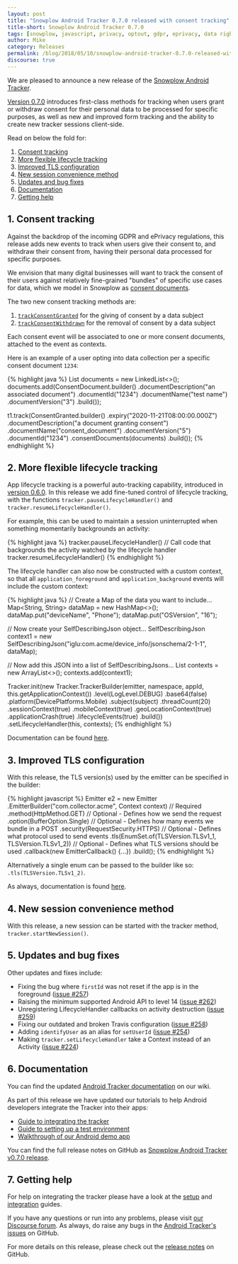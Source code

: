 ```yaml
---
layout: post
title: "Snowplow Android Tracker 0.7.0 released with consent tracking"
title-short: Snowplow Android Tracker 0.7.0
tags: [snowplow, javascript, privacy, optout, gdpr, eprivacy, data rights]
author: Mike
category: Releases
permalink: /blog/2018/05/10/snowplow-android-tracker-0.7.0-released-with-consent-tracking/
discourse: true
---
```


We are pleased to announce a new release of the [Snowplow Android Tracker][repo].

[Version 0.7.0][release-notes] introduces first-class methods for tracking when users grant or withdraw consent for their personal data to be processed for specific purposes, as well as new and improved form tracking and the ability to create new tracker sessions client-side.

Read on below the fold for:

1. [Consent tracking](#consent)
2. [More flexible lifecycle tracking](#lifecycle)
3. [Improved TLS configuration](#tls)
4. [New session convenience method](#session)
5. [Updates and bug fixes](#updates)
6. [Documentation](#docs)
7. [Getting help](#help)

<!--more-->

<h2 id="consent">1. Consent tracking</h2>

Against the backdrop of the incoming GDPR and ePrivacy regulations, this release adds new events to track when users give their consent to, and withdraw their consent from, having their personal data processed for specific purposes.

We envision that many digital businesses will want to track the consent of their users against relatively fine-grained "bundles" of specific use cases for data, which we model in Snowplow as [consent documents][cds].

The two new consent tracking methods are:

1. [`trackConsentGranted`][tcg] for the giving of consent by a data subject
2. [`trackConsentWithdrawn`][tcw] for the removal of consent by a data subject

Each consent event will be associated to one or more consent documents, attached to the event as contexts.

Here is an example of a user opting into data collection per a specific consent document `1234`:

{% highlight java %}
List<ConsentDocument> documents = new LinkedList<>();
        documents.add(ConsentDocument.builder()
                .documentDescription("an associated document")
                .documentId("1234")
                .documentName("test name")
                .documentVersion("3")
                .build());

t1.track(ConsentGranted.builder()
    .expiry("2020-11-21T08:00:00.000Z")
    .documentDescription("a document granting consent")
    .documentName("consent_document")
    .documentVersion("5")
    .documentId("1234")
    .consentDocuments(documents)
    .build());
{% endhighlight %}

<h2 id="lifecycle">2. More flexible lifecycle tracking</h2>

App lifecycle tracking is a powerful auto-tracking capability, introduced in [version 0.6.0][060-lifecycles]. In this release we add fine-tuned control of lifecycle tracking, with the functions `tracker.pauseLifecycleHandler()` and `tracker.resumeLifecycleHandler()`.

For example, this can be used to maintain a session uninterrupted when something momentarily backgrounds an activity:

{% highlight java %}
tracker.pauseLifecycleHandler()
// Call code that backgrounds the activity watched by the lifecycle handler
tracker.resumeLifecycleHandler()
{% endhighlight %}

The lifecycle handler can also now be constructed with a custom context, so that all `application_foreground` and `application_background` events will include the custom context:

{% highlight java %}
// Create a Map of the data you want to include...
Map<String, String> dataMap = new HashMap<>();
dataMap.put("deviceName", "Phone");
dataMap.put("OSVersion", "16");

// Now create your SelfDescribingJson object...
SelfDescribingJson context1 = new SelfDescribingJson("iglu:com.acme/device_info/jsonschema/2-1-1", dataMap);

// Now add this JSON into a list of SelfDescribingJsons...
List<SelfDescribingJson> contexts = new ArrayList<>();
contexts.add(context1);

Tracker.init(new Tracker.TrackerBuilder(emitter, namespace, appId, this.getApplicationContext())
       .level(LogLevel.DEBUG)
       .base64(false)
       .platform(DevicePlatforms.Mobile)
       .subject(subject)
       .threadCount(20)
       .sessionContext(true)
       .mobileContext(true)
       .geoLocationContext(true)
       .applicationCrash(true)
       .lifecycleEvents(true)
       .build())
       .setLifecycleHandler(this, contexts);
{% endhighlight %}

Documentation can be found [here][lifecycle-doc].

<h2 id="tls">3. Improved TLS configuration</h2>

With this release, the TLS version(s) used by the emitter can be specified in the builder:

{% highlight javascript %}
Emitter e2 = new Emitter
        .EmitterBuilder("com.collector.acme", Context context) // Required
        .method(HttpMethod.GET) // Optional - Defines how we send the request
        .option(BufferOption.Single) // Optional - Defines how many events we bundle in a POST
        .security(RequestSecurity.HTTPS) // Optional - Defines what protocol used to send events
        .tls(EnumSet.of(TLSVersion.TLSv1_1, TLSVersion.TLSv1_2)) // Optional - Defines what TLS versions should be used
        .callback(new EmitterCallback() {...})
        .build();
{% endhighlight %}

Alternatively a single enum can be passed to the builder like so: `.tls(TLSVersion.TLSv1_2)`.

As always, documentation is found [here][tls-version].

<h2 id="session">4. New session convenience method</h2>

With this release, a new session can be started with the tracker method, `tracker.startNewSession()`.

<h2 id="updates">5. Updates and bug fixes</h2>

Other updates and fixes include:

* Fixing the bug where `firstId` was not reset if the app is in the foreground ([issue #257][257])
* Raising the minimum supported Android API to level 14 ([issue #262][262])
* Unregistering LifecycleHandler callbacks on activity destruction ([issue #259][259])
* Fixing our outdated and broken Travis configuration ([issue #258][258])
* Adding `identifyUser` as an alias for `setUserId` ([issue #254][254])
* Making `tracker.setLifecycleHandler` take a Context instead of an Activity ([issue #224][224])

<h2 id="docs">6. Documentation</h2>

You can find the updated [Android Tracker documentation][android-manual] on our wiki.

As part of this release we have updated our tutorials to help Android developers integrate the Tracker into their apps:

* [Guide to integrating the tracker][integration]
* [Guide to setting up a test environment][testing]
* [Walkthrough of our Android demo app][demo-walkthrough]

You can find the full release notes on GitHub as [Snowplow Android Tracker v0.7.0 release][release-notes].

<h2 id="help">7. Getting help</h2>

For help on integrating the tracker please have a look at the [setup][android-setup] and [integration][integration] guides.

If you have any questions or run into any problems, please visit [our Discourse forum][discourse]. As always, do raise any bugs in the [Android Tracker's issues][android-issues] on GitHub.

For more details on this release, please check out the [release notes][release-notes] on GitHub.

[repo]: https://github.com/snowplow/snowplow-android-tracker
[release-notes]: https://github.com/snowplow/snowplow-android-tracker/releases/tag/0.7.0

[android-issues]: https://github.com/snowplow/snowplow-android-tracker/issues
[262]: https://github.com/snowplow/snowplow-android-tracker/issues/262
[259]: https://github.com/snowplow/snowplow-android-tracker/issues/259
[258]: https://github.com/snowplow/snowplow-android-tracker/issues/258
[257]: https://github.com/snowplow/snowplow-android-tracker/issues/257
[256]: https://github.com/snowplow/snowplow-android-tracker/issues/256
[254]: https://github.com/snowplow/snowplow-android-tracker/issues/254
[224]: https://github.com/snowplow/snowplow-android-tracker/issues/224

[060-lifecycles]: https://snowplowanalytics.com/blog/2016/08/29/snowplow-android-tracker-0.6.0-released-with-automatic-crash-tracking/#lifecycles

[tls-version]: https://github.com/snowplow/snowplow/wiki/Android-Tracker#5-sending-event-emitter
[cds]: https://github.com/snowplow/snowplow/wiki/Android-Tracker#consent-document
[tcg]: https://github.com/snowplow/snowplow/wiki/Android-Tracker#consent-granted
[tcw]: https://github.com/snowplow/snowplow/wiki/Android-Tracker#consent-withdrawn
[lifecycle-doc]: https://github.com/snowplow/snowplow/wiki/Android-Tracker#set-lifecycle-handler

[android-setup]: https://github.com/snowplow/snowplow/wiki/Android-Tracker-Setup
[android-manual]: https://github.com/snowplow/snowplow/wiki/Android-Tracker

[demo-walkthrough]: https://github.com/snowplow/snowplow/wiki/Android-app-walkthrough#walkthrough
[integration]: https://github.com/snowplow/snowplow/wiki/Android-Integration
[testing]: https://github.com/snowplow/snowplow/wiki/Android-Testing-locally-and-Debugging

[discourse]: http://discourse.snowplowanalytics.com/
